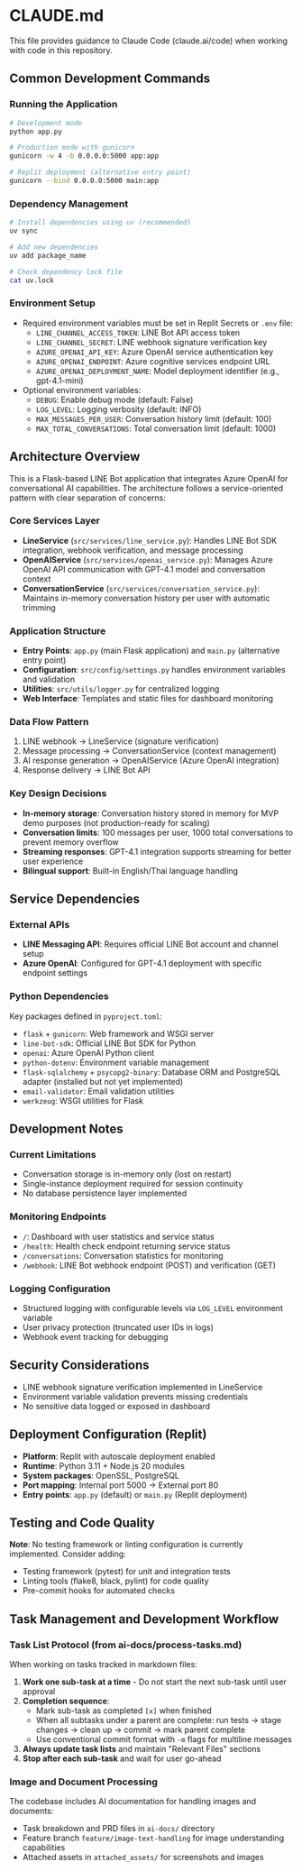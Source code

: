 # CLAUDE.md

This file provides guidance to Claude Code (claude.ai/code) when working with code in this repository.

## Common Development Commands

### Running the Application
```bash
# Development mode
python app.py

# Production mode with gunicorn
gunicorn -w 4 -b 0.0.0.0:5000 app:app

# Replit deployment (alternative entry point)
gunicorn --bind 0.0.0.0:5000 main:app
```

### Dependency Management
```bash
# Install dependencies using uv (recommended)
uv sync

# Add new dependencies
uv add package_name

# Check dependency lock file
cat uv.lock
```

### Environment Setup
- Required environment variables must be set in Replit Secrets or `.env` file:
  - `LINE_CHANNEL_ACCESS_TOKEN`: LINE Bot API access token
  - `LINE_CHANNEL_SECRET`: LINE webhook signature verification key
  - `AZURE_OPENAI_API_KEY`: Azure OpenAI service authentication key
  - `AZURE_OPENAI_ENDPOINT`: Azure cognitive services endpoint URL
  - `AZURE_OPENAI_DEPLOYMENT_NAME`: Model deployment identifier (e.g., gpt-4.1-mini)
- Optional environment variables:
  - `DEBUG`: Enable debug mode (default: False)
  - `LOG_LEVEL`: Logging verbosity (default: INFO)
  - `MAX_MESSAGES_PER_USER`: Conversation history limit (default: 100)
  - `MAX_TOTAL_CONVERSATIONS`: Total conversation limit (default: 1000)

## Architecture Overview

This is a Flask-based LINE Bot application that integrates Azure OpenAI for conversational AI capabilities. The architecture follows a service-oriented pattern with clear separation of concerns:

### Core Services Layer
- **LineService** (`src/services/line_service.py`): Handles LINE Bot SDK integration, webhook verification, and message processing
- **OpenAIService** (`src/services/openai_service.py`): Manages Azure OpenAI API communication with GPT-4.1 model and conversation context
- **ConversationService** (`src/services/conversation_service.py`): Maintains in-memory conversation history per user with automatic trimming

### Application Structure
- **Entry Points**: `app.py` (main Flask application) and `main.py` (alternative entry point)
- **Configuration**: `src/config/settings.py` handles environment variables and validation
- **Utilities**: `src/utils/logger.py` for centralized logging
- **Web Interface**: Templates and static files for dashboard monitoring

### Data Flow Pattern
1. LINE webhook → LineService (signature verification)
2. Message processing → ConversationService (context management)  
3. AI response generation → OpenAIService (Azure OpenAI integration)
4. Response delivery → LINE Bot API

### Key Design Decisions
- **In-memory storage**: Conversation history stored in memory for MVP demo purposes (not production-ready for scaling)
- **Conversation limits**: 100 messages per user, 1000 total conversations to prevent memory overflow
- **Streaming responses**: GPT-4.1 integration supports streaming for better user experience
- **Bilingual support**: Built-in English/Thai language handling

## Service Dependencies

### External APIs
- **LINE Messaging API**: Requires official LINE Bot account and channel setup
- **Azure OpenAI**: Configured for GPT-4.1 deployment with specific endpoint settings

### Python Dependencies
Key packages defined in `pyproject.toml`:
- `flask` + `gunicorn`: Web framework and WSGI server
- `line-bot-sdk`: Official LINE Bot SDK for Python
- `openai`: Azure OpenAI Python client
- `python-dotenv`: Environment variable management
- `flask-sqlalchemy` + `psycopg2-binary`: Database ORM and PostgreSQL adapter (installed but not yet implemented)
- `email-validator`: Email validation utilities
- `werkzeug`: WSGI utilities for Flask

## Development Notes

### Current Limitations
- Conversation storage is in-memory only (lost on restart)
- Single-instance deployment required for session continuity
- No database persistence layer implemented

### Monitoring Endpoints
- `/`: Dashboard with user statistics and service status
- `/health`: Health check endpoint returning service status
- `/conversations`: Conversation statistics for monitoring
- `/webhook`: LINE Bot webhook endpoint (POST) and verification (GET)

### Logging Configuration
- Structured logging with configurable levels via `LOG_LEVEL` environment variable
- User privacy protection (truncated user IDs in logs)
- Webhook event tracking for debugging

## Security Considerations
- LINE webhook signature verification implemented in LineService
- Environment variable validation prevents missing credentials
- No sensitive data logged or exposed in dashboard

## Deployment Configuration (Replit)
- **Platform**: Replit with autoscale deployment enabled
- **Runtime**: Python 3.11 + Node.js 20 modules
- **System packages**: OpenSSL, PostgreSQL
- **Port mapping**: Internal port 5000 → External port 80
- **Entry points**: `app.py` (default) or `main.py` (Replit deployment)

## Testing and Code Quality
**Note**: No testing framework or linting configuration is currently implemented. Consider adding:
- Testing framework (pytest) for unit and integration tests
- Linting tools (flake8, black, pylint) for code quality
- Pre-commit hooks for automated checks

## Task Management and Development Workflow

### Task List Protocol (from ai-docs/process-tasks.md)
When working on tasks tracked in markdown files:
1. **Work one sub-task at a time** - Do not start the next sub-task until user approval
2. **Completion sequence**:
   - Mark sub-task as completed `[x]` when finished
   - When all subtasks under a parent are complete: run tests → stage changes → clean up → commit → mark parent complete
   - Use conventional commit format with `-m` flags for multiline messages
3. **Always update task lists** and maintain "Relevant Files" sections
4. **Stop after each sub-task** and wait for user go-ahead

### Image and Document Processing
The codebase includes AI documentation for handling images and documents:
- Task breakdown and PRD files in `ai-docs/` directory
- Feature branch `feature/image-text-handling` for image understanding capabilities
- Attached assets in `attached_assets/` for screenshots and images
